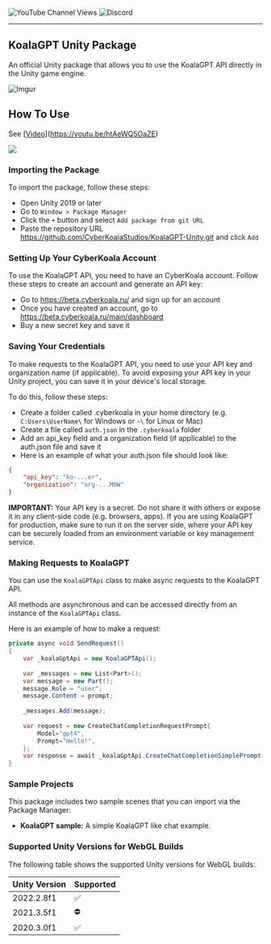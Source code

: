 ![YouTube Channel Views](https://img.shields.io/youtube/channel/views/UCUpVfgd42h7pwZwCTcwjp8g)
![Discord](https://img.shields.io/discord/1016305251936129094)

---

## KoalaGPT Unity Package
An official Unity package that allows you to use the KoalaGPT API directly in the Unity game engine.

![Imgur](https://i.imgur.com/BYOPVby.png)

## How To Use
See [[Video](https://www.youtube.com/watch?v=htAeWQ5OaZE)](https://youtu.be/htAeWQ5OaZE)

[![](http://img.youtube.com/vi/htAeWQ5OaZE/0.jpg)](http://www.youtube.com/watch?v=htAeWQ5OaZE "KoalaGPT API Quick Start Tutorial")

### Importing the Package
To import the package, follow these steps:
- Open Unity 2019 or later
- Go to `Window > Package Manager`
- Click the `+` button and select `Add package from git URL`
- Paste the repository URL https://github.com/CyberKoalaStudios/KoalaGPT-Unity.git and click `Add`

### Setting Up Your CyberKoala Account
To use the KoalaGPT API, you need to have an CyberKoala account. Follow these steps to create an account and generate an API key:

- Go to https://beta.cyberkoala.ru/ and sign up for an account
- Once you have created an account, go to https://beta.cyberkoala.ru/main/dashboard
- Buy a new secret key and save it

### Saving Your Credentials
To make requests to the KoalaGPT API, you need to use your API key and organization name (if applicable). To avoid exposing your API key in your Unity project, you can save it in your device's local storage.

To do this, follow these steps:

- Create a folder called .cyberkoala in your home directory (e.g. `C:Users\UserName\` for Windows or `~\` for Linux or Mac)
- Create a file called `auth.json` in the `.cyberkoala` folder
- Add an api_key field and a organization field (if applicable) to the auth.json file and save it
- Here is an example of what your auth.json file should look like:

```json
{
    "api_key": "ko-...er",
    "organization": "org-...MOW"
}
```

**IMPORTANT:** Your API key is a secret.
Do not share it with others or expose it in any client-side code (e.g. browsers, apps).
If you are using KoalaGPT for production, make sure to run it on the server side, where your API key can be securely loaded from an environment variable or key management service.

### Making Requests to KoalaGPT
You can use the `KoalaGPTApi` class to make async requests to the KoalaGPT API.

All methods are asynchronous and can be accessed directly from an instance of the `KoalaGPTApi` class.

Here is an example of how to make a request:

```csharp
private async void SendRequest()
{
    var _koalaGptApi = new KoalaGPTApi();
    
    var _messages = new List<Part>();
    var message = new Part();
    message.Role = "user";
    message.Content = prompt;
    
    _messages.Add(message);
        
    var request = new CreateChatCompletionRequestPrompt{
        Model="gpt4",
        Prompt="Hello!",
    };
    var response = await _koalaGptApi.CreateChatCompletionSimplePrompt(request);
}
```

### Sample Projects
This package includes two sample scenes that you can import via the Package Manager:

- **KoalaGPT sample:** A simple KoalaGPT like chat example.

### Supported Unity Versions for WebGL Builds
The following table shows the supported Unity versions for WebGL builds:

| Unity Version | Supported |
| --- | --- |
| 2022.2.8f1 | ✅ |
| 2021.3.5f1 | ⛔ |
| 2020.3.0f1 | ✅ |

